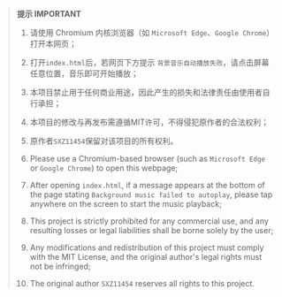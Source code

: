 > **提示 IMPORTANT**
> 
> 1. 请使用 Chromium 内核浏览器（如 `Microsoft Edge`、`Google Chrome`）打开本网页；
> 2. 打开`index.html`后，若网页下方提示 `背景音乐自动播放失败`，请点击屏幕任意位置，音乐即可开始播放；
> 3. 本项目禁止用于任何商业用途，因此产生的损失和法律责任由使用者自行承担；
> 4. 本项目的修改与再发布需遵循MIT许可，不得侵犯原作者的合法权利；
> 5. 原作者`SXZ11454`保留对该项目的所有权利。
>
> 1. Please use a Chromium-based browser (such as `Microsoft Edge` or `Google Chrome`) to open this webpage;  
> 2. After opening `index.html`, if a message appears at the bottom of the page stating `Background music failed to autoplay`, please tap anywhere on the screen to start the music playback;  
> 3. This project is strictly prohibited for any commercial use, and any resulting losses or legal liabilities shall be borne solely by the user;  
> 4. Any modifications and redistribution of this project must comply with the MIT License, and the original author's legal rights must not be infringed;  
> 5. The original author `SXZ11454` reserves all rights to this project.
